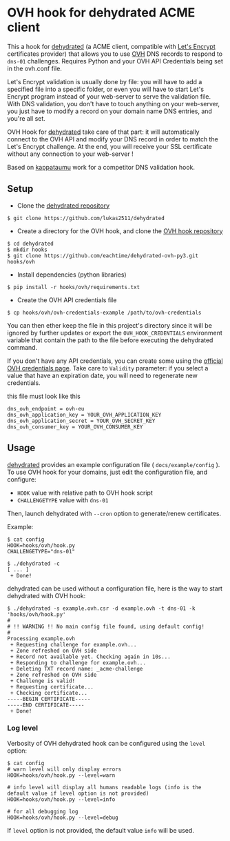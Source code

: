 # OVH hook for dehydrated ACME client

This a hook for [dehydrated](https://github.com/lukas2511/dehydrated) (a ACME client, compatible with [Let's Encrypt](https://letsencrypt.org/) certificates provider) that allows you to use [OVH](https://www.ovh.com/) DNS records to respond to `dns-01` challenges. Requires Python and your OVH API Credentials being set in the ovh.conf file.

Let's Encrypt validation is usually done by file: you will have to add a specified file into a specific folder, or even you will have to start Let's Encrypt program instead of your web-server to serve the validation file.
With DNS validation, you don't have to touch anything on your web-server, you just have to modify a record on your domain name DNS entries, and you're all set.

OVH Hook for [dehydrated](https://github.com/lukas2511/dehydrated) take care of that part: it will automatically connect to the OVH API and modify your DNS record in order to match the Let's Encrypt challenge. At the end, you will receive your SSL certificate without any connection to your web-server !


Based on [kappataumu](https://github.com/kappataumu/letsencrypt-cloudflare-hook) work for a competitor DNS validation hook.

## Setup

- Clone the [dehydrated repository](https://github.com/lukas2511/dehydrated)
```
$ git clone https://github.com/lukas2511/dehydrated
```

- Create a directory for the OVH hook, and clone the [OVH hook repository](https://github.com/eachtime/dehydrated-ovh-py3.git)
```
$ cd dehydrated
$ mkdir hooks
$ git clone https://github.com/eachtime/dehydrated-ovh-py3.git hooks/ovh
```

- Install dependencies (python libraries)
```
$ pip install -r hooks/ovh/requirements.txt
```

- Create the OVH API credentials file
```
$ cp hooks/ovh/ovh-credentials-example /path/to/ovh-credentials
```

You can then ether keep the file in this project's directory since it will be ignored by further updates or export the `OVH_HOOK_CREDENTIALS` environment variable that contain the path to the file before executing the dehydrated command.

If you don't have any API credentials, you can create some using the [official OVH credentials page](https://eu.api.ovh.com/createToken/?GET=/domain/zone/*&POST=/domain/zone/*&DELETE=/domain/zone/*). Take care to `Validity` parameter: if you select a value that have an expiration date, you will need to regenerate new credentials.

this file must look like this 
```
dns_ovh_endpoint = ovh-eu
dns_ovh_application_key = YOUR_OVH_APPLICATION_KEY
dns_ovh_application_secret = YOUR_OVH_SECRET_KEY
dns_ovh_consumer_key = YOUR_OVH_CONSUMER_KEY
```

## Usage

[dehydrated](https://github.com/lukas2511/dehydrated) provides an example configuration file ( `docs/example/config` ). To use OVH hook for your domains, just edit the configuration file, and configure:
- `HOOK` value with relative path to OVH hook script
- `CHALLENGETYPE` value with `dns-01`

Then, launch dehydrated with `--cron` option to generate/renew certificates.

Example:
```
$ cat config
HOOK=hooks/ovh/hook.py
CHALLENGETYPE="dns-01"

$ ./dehydrated -c
[ ... ]
 + Done!
```

dehydrated can be used without a configuration file, here is the way to start dehydrated with OVH hook:
```
$ ./dehydrated -s example.ovh.csr -d example.ovh -t dns-01 -k 'hooks/ovh/hook.py'
#
# !! WARNING !! No main config file found, using default config!
#
Processing example.ovh
 + Requesting challenge for example.ovh...
 + Zone refreshed on OVH side
 + Record not available yet. Checking again in 10s...
 + Responding to challenge for example.ovh...
 + Deleting TXT record name: _acme-challenge
 + Zone refreshed on OVH side
 + Challenge is valid!
 + Requesting certificate...
 + Checking certificate...
-----BEGIN CERTIFICATE-----
-----END CERTIFICATE-----
 + Done!
```


### Log level

Verbosity of OVH dehydrated hook can be configured using the ```level``` option:

```
$ cat config
# warn level will only display errors
HOOK=hooks/ovh/hook.py --level=warn

# info level will display all humans readable logs (info is the default value if level option is not provided)
HOOK=hooks/ovh/hook.py --level=info

# for all debugging log
HOOK=hooks/ovh/hook.py --level=debug
```

If ```level``` option is not provided, the default value ```info``` will be used.
